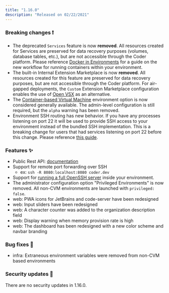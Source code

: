 ```yaml
---
title: "1.16.0"
description: "Released on 02/22/2021"
---
```


### Breaking changes ❗

- The deprecated `Services` feature is now **removed**. All resources created
  for Services are preserved for data recovery purposes (volumes, database
  tables, etc.), but are not accessible through the Coder platform. Please
  reference [Docker in Environments](../environments/cvms) for a guide on the
  new workflow for running containers within your environment.
- The built-in Internal Extension Marketplace is now **removed**. All resources
  created for this feature are preserved for data recovery purposes, but are not
  accessible through the Coder platform. For air-gapped deployments, the
  `Custom` Extension Marketplace configuration enables the use of
  [Open VSX](https://github.com/eclipse/openvsx) as an alternative.
- The [Container-based Virtual Machine](../admin/environment-management/cvms)
  environment option is now considered generally available. The admin-level
  configuration is still required, but the `alpha` warning has been removed.
- Environment SSH routing has new behavior. If you have any processes listening
  on port 22 it will be used to provide SSH access to your environment instead
  of the bundled SSH implementation. This is a breaking change for users that
  had services listening on port 22 before this change. Please reference
  [this guide](../admin/environment-management/ssh-access.md).

### Features ✨

- Public Rest API: [documentation](https://apidocs.coder.com)
- Support for remote port forwarding over SSH
  - ex: `ssh -R 8080:localhost:8080 coder.dev`
- Support for
  [running a full OpenSSH server](../admin/environment-management/ssh-access.md)
  inside your environment.
- The administrator configuration option "Privileged Environments" is now
  removed. All non-CVM environments are launched with `privileged: false`.
- web: PWA icons for JetBrains and code-server have been redesigned
- web: Input sliders have been redesigned
- web: A character counter was added to the organization description field
- web: Display warning when memory provision rate is high
- web: The dashboard has been redesigned with a new color scheme and navbar
  branding

### Bug fixes 🐛

- infra: Extraneous environment variables were removed from non-CVM based
  environments

### Security updates 🔐

There are no security updates in 1.16.0.
